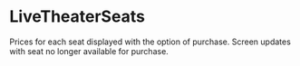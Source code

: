 # LiveTheaterSeats
Prices for each seat displayed with the option of purchase. Screen updates with seat no longer available for purchase.
